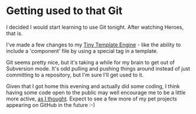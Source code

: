 # Getting used to that Git

I decided I would start learning to use Git tonight. After watching Heroes, that is. 

I've made a few changes to my [Tiny Template Engine](http://github.com/TomNomNom/tinytemplateengine/tree/master) - like the ability to include a 'component' file by using a special tag in a template.

Git seems pretty nice, but it's taking a while for my brain to get out of Subversion mode. It's odd pulling and pushing things around instead of just committing to a repository, but I'm sure I'll get used to it. 

Given that I got home this evening and actually did some coding, I think having some code open to the public may well encourage me to be a little more active, [as I thought](http://tomnomnom.com/p_github_and_things). Expect to see a few more of my pet projects appearing on GitHub in the future :-)